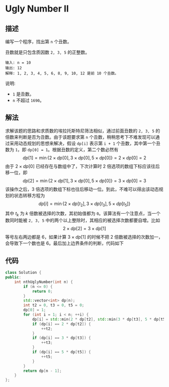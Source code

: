 # Ugly Number II

## 描述

编写一个程序，找出第 `n` 个丑数。

丑数就是只包含质因数 `2, 3, 5` 的正整数。

```plain
输入: n = 10
输出: 12
解释: 1, 2, 3, 4, 5, 6, 8, 9, 10, 12 是前 10 个丑数。
```

说明:  

- `1` 是丑数。
- `n` 不超过 `1690`。

## 解法

求解该题的思路和求质数的埃拉托斯特尼筛法相似，通过前面丑数的 `2, 3, 5` 的倍数来判断是否为丑数。由于该题要求第 `n` 个丑数，稍稍思考下不难发现可以通过采用动态规划的思想来解决，假设 `dp[i]` 表示第 `i + 1` 个丑数，其中第一个丑数为 `1`，即 `dp[0] = 1`。根据丑数的定义，第二个数必然有
$$
dp[1]=\min\{2\times dp[0],3\times dp[0],5\times dp[0]\}=2\times dp[0]=2
$$
由于 $2\times dp[0]$ 已经存在与数组中了，下次计算时 $2$ 倍选项的数组下标应该往后移一位，即
$$
dp[2]=\min\{2\times dp[1],3\times dp[0],5\times dp[0]\}=3\times dp[0]=3
$$
该操作之后，$3$ 倍选项的数组下标也往后移动一位。到此，不难可以得出该动态规划的状态转移方程为
$$
dp[i]=\min\{2\times dp[t_2],3\times dp[t_3],5\times dp[t_5]\}
$$
其中 $t_k$ 为 $k$ 倍数被选择的次数，其初始值都为 `0`。该算法有一个注意点，当一个数同时能被 `2, 3, 5` 中的两个以上整除时，其相应的被选择次数都要自增。比如
$$
2\times dp[2]=3\times dp[1]
$$
等号左右两边都是 $6$，如果计算 $3\times dp[1]$ 的时候不把 $2$ 倍数被选择的次数加一，会导致下一个数也是 $6$。最后加上边界条件的判断，代码如下

## 代码

```cpp
class Solution {
public:
    int nthUglyNumber(int n) {
        if (n <= 0) {
            return 0;
        }
        std::vector<int> dp(n);
        int t2 = 0, t3 = 0, t5 = 0;
        dp[0] = 1;
        for (int i = 1; i < n; ++i) {
            dp[i] = std::min(2 * dp[t2], std::min(3 * dp[t3], 5 * dp[t5]));
            if (dp[i] == 2 * dp[t2]) {
                ++t2;
            }
            if (dp[i] == 3 * dp[t3]) {
                ++t3;
            }
            if (dp[i] == 5 * dp[t5]) {
                ++t5;
            }
        }
        return dp[n - 1];
    }
};
```
